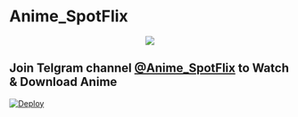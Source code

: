 # Anime_SpotFlix

<p align="center">

  <img src="https://telegra.ph/file/8231be8d5c475ed7b5269.jpg">

</p>
  
## Join Telgram channel [@Anime_SpotFlix](https://t.me/anime_spotflix) to Watch & Download Anime

[![Deploy](https://telegra.ph/file/69db6b34412057c57074f.png)](https://t.me/Anime_Spotflix)
